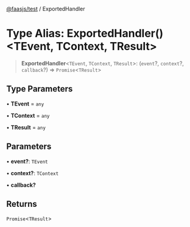 [@faasjs/test](../README.md) / ExportedHandler

# Type Alias: ExportedHandler()\<TEvent, TContext, TResult\>

> **ExportedHandler**\<`TEvent`, `TContext`, `TResult`\>: (`event`?, `context`?, `callback`?) => `Promise`\<`TResult`\>

## Type Parameters

• **TEvent** = `any`

• **TContext** = `any`

• **TResult** = `any`

## Parameters

• **event?**: `TEvent`

• **context?**: `TContext`

• **callback?**

## Returns

`Promise`\<`TResult`\>

